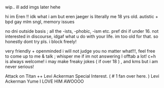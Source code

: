 wip.. ill add imgs later hehe


hi im Eren !! idk what i am but eren jaeger is literally me
18 yrs old. 
autistic + bpd  gay mlm sngl, memory issues </p>
no dni outside basis ; all the -ists, -phobic, -ism etc. pref dni if under 16.  not interested in discourse, idgaf what u do with your life. im too old for that. so honestly dont try pls. i block freely! </p>
very friendly + openminded i will not judge you no matter what!!!, feel free to come up to me & talk ; whisper me if im not answering I offtab a lot! c+h is always welcome! i may make freaky jokes ( if over 18 ) , and kms but i am never serious!  </p>
Attack on Titan ++ Levi Ackerman Special Interest. ( # 1 fan over here. ) 
Levi Ackerman Yume I LOVE HIM AWOOOO </p>





